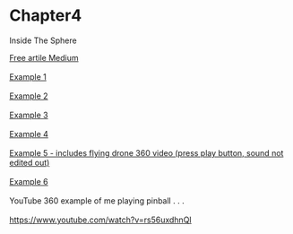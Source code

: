 # Chapter4

Inside The Sphere

<a href="https://michael-mcanally.medium.com/my-360-mind-place-web-app-for-caputuring-immersive-vr-moments-free-open-source-code-295e4f9fbdf0">Free artile Medium</a>
<br><br>
<a href="https://rocketvirtual.com/360VRsphere.html">Example 1</a>
<br><br>
<a href="https://rocketvirtual.com/360VRsphere2.html">Example 2</a>
<br><br>
<a href="https://rocketvirtual.com/360VRsphere3.html">Example 3</a>
<br><br>
<a href="https://rocketvirtual.com/360VRteleport.html">Example 4</a>
<br><br>
<a href="https://funbit64.com/360VRteleport2.html">Example 5 - includes flying drone 360 video (press play button, sound not edited out)</a>
<br><br>
<a href="https://rocketvirtual.com/360VRteleport3.html">Example 6</a>
<br><br>
YouTube 360 example of me playing pinball . . .
<br><br>
https://www.youtube.com/watch?v=rs56uxdhnQI
<br><br>

